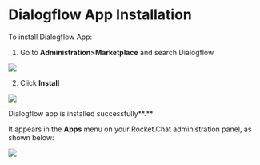 # Dialogflow App Installation

To install Dialogflow App:

1. Go to **Administration&gt;Marketplace** and search Dialogflow

![](../../../../.gitbook/assets/image%20%28449%29.png)

2. Click **Install**

![](../../../../.gitbook/assets/image%20%28448%29.png)

Dialogflow app is installed successfully**.**

It appears in the **Apps** menu on your Rocket.Chat administration panel, as shown below:

![](../../../../.gitbook/assets/image%20%28447%29.png)



